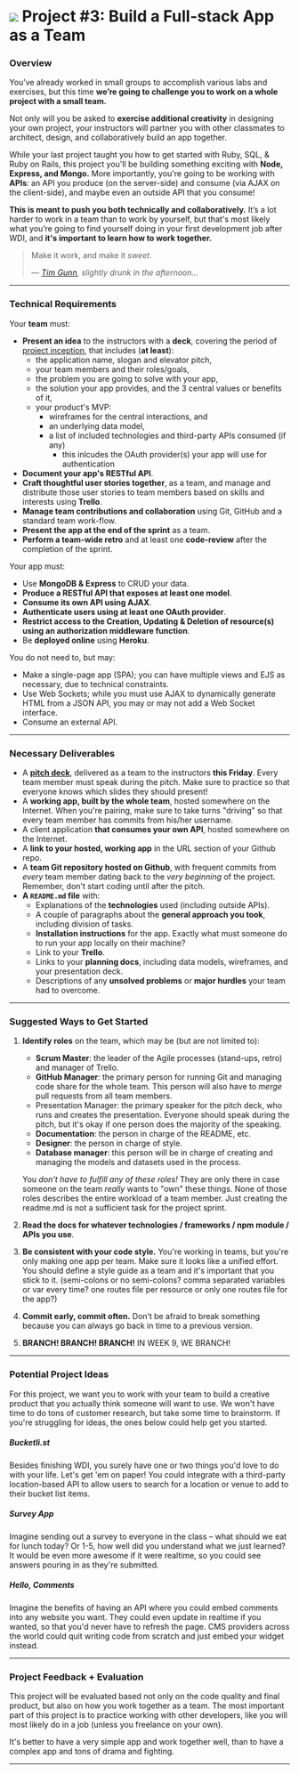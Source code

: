 # ![][ga-logo] Project #3: Build a Full-stack App as a Team

### Overview

You’ve already worked in small groups to accomplish various labs and exercises, but this time **we’re going to challenge you to work on a whole project with a small team.**

Not only will you be asked to **exercise additional creativity** in designing your own project, your instructors will partner you with other classmates to architect, design, and collaboratively build an app together.

While your last project taught you how to get started with Ruby, SQL, & Ruby on Rails, this project you'll be building something exciting with **Node, Express, and Mongo.** More importantly, you're going to be working with **APIs**: an API you produce (on the server-side) and consume (via AJAX on the client-side), and maybe even an outside API that you consume!

**This is meant to push you both technically and collaboratively.** It’s a lot harder to work in a team than to work by yourself, but that's most likely what you’re going to find yourself doing in your first development job after WDI, and **it's important to learn how to work together.**

> Make it work, and make it *sweet*.
> 
> — *[Tim Gunn][tg], slightly drunk in the afternoon…*

---

### Technical Requirements

Your **team** must:

- **Present an idea** to the instructors with a **deck**, covering the period of [project inception][inception], that includes (**at least**):
  - the application name, slogan and elevator pitch,
  - your team members and their roles/goals,
  - the problem you are going to solve with your app,
  - the solution your app provides, and the 3 central values or benefits of it,
  - your product's MVP:
     - wireframes for the central interactions, and
     - an underlying data model,
     - a list of included technologies and third-party APIs consumed (if any)
         - this inlcudes the OAuth provider(s) your app will use for authentication
- **Document your app's RESTful API**.
- **Craft thoughtful user stories together**, as a team, and manage and distribute those user stories to team members based on skills and interests using **Trello**.
- **Manage team contributions and collaboration** using Git, GitHub and a standard team work-flow.
- **Present the app at the end of the sprint** as a team.
- **Perform a team-wide retro** and at least one **code-review** after the completion of the sprint.

Your app must:

- Use **MongoDB & Express** to CRUD your data.
- **Produce a RESTful API that exposes at least one model**.
- **Consume its own API using AJAX**.
- **Authenticate users using at least one OAuth provider**.
- **Restrict access to the Creation, Updating & Deletion of resource(s) using an authorization middleware function**.
- Be **deployed online** using **Heroku**.

You do not need to, but may:

- Make a single-page app (SPA); you can have multiple views and EJS as necessary, due to technical constraints.
- Use Web Sockets; while you must use AJAX to dynamically generate HTML from a JSON API, you may or may not add a Web Socket interface.
- Consume an external API.

---

### Necessary Deliverables

- A **[pitch deck][pitch-deck]**, delivered as a team to the
  instructors **this Friday**. Every team member must speak during the pitch. Make sure to practice so that everyone knows which slides they should present!
- A **working app, built by the whole team**, hosted somewhere on the Internet. When you're pairing, make sure to take turns "driving" so that every team member has commits from his/her username.
- A client application **that consumes your own API**, hosted somewhere on the Internet.
- A **link to your hosted, working app** in the URL section of your Github repo.
- A **team Git repository hosted on Github**, with frequent commits from *every* team member dating back to the *very beginning* of the project. Remember, don't start coding until after the pitch.
- **A `README.md` file** with:
    - Explanations of the **technologies** used (including outside APIs).
    - A couple of paragraphs about the **general approach you took**, including division of tasks.
    - **Installation instructions** for the app. Exactly what must someone do to run your app locally on their machine?
    - Link to your **Trello**.
    - Links to your **planning docs**, including data models, wireframes, and your presentation deck.
    - Descriptions of any **unsolved problems** or **major hurdles** your team had to overcome.

---

### Suggested Ways to Get Started

1.  **Identify roles** on the team, which may be (but are not limited to):
    
    - **Scrum Master**: the leader of the Agile processes (stand-ups, retro) and manager of Trello.
    - **GitHub Manager**: the primary person for running Git and managing code share for the whole team. This person will also have to *merge* pull requests from all team members.
    - Presentation Manager: the primary speaker for the pitch deck, who runs and creates the presentation. Everyone should speak during the pitch, but it's okay if one person does the majority of the speaking.
    - **Documentation**: the person in charge of the README, etc.
    - **Designer**: the person in charge of style.
    - **Database manager**: this person will be in charge of creating and managing the models and datasets used in the process.

    You *don't have to fulfill any of these roles!* They are only there in case someone on the team *really* wants to "own" these things. None of those roles describes the entire workload of a team member. Just creating the readme.md is not a sufficient task for the project sprint.
2.  **Read the docs for whatever technologies / frameworks / npm module / APIs you use**.
3.  **Be consistent with your code style.** You're working in teams, but you're only making one app per team. Make sure it looks like a unified effort. You should define a style guide as a team and it's important that you stick to it. (semi-colons or no semi-colons? comma separated variables or var every time? one routes file per resource or only one routes file for the app?)
4.  **Commit early, commit often.** Don’t be afraid to break something because you can always go back in time to a previous version.
5. **BRANCH! BRANCH! BRANCH!** IN WEEK 9, WE BRANCH!

---

### Potential Project Ideas

For this project, we want you to work with your team to build a creative product that you actually think someone will want to use. We won't have time to do tons of customer research, but take some time to brainstorm. If you're struggling for ideas, the ones below could help get you started.

##### Bucketli.st

Besides finishing WDI, you surely have one or two things you'd love to do with your life. Let's get 'em on paper! You could integrate with a third-party location-based API to allow users to search for a location or venue to add to their bucket list items.

##### Survey App

Imagine sending out a survey to everyone in the class – what should we eat for lunch today? Or 1-5, how well did you understand what we just learned? It would be even more awesome if it were realtime, so you could see answers pouring in as they're submitted.

##### Hello, Comments

Imagine the benefits of having an API where you could embed comments into any website you want. They could even update in realtime if you wanted, so that you'd never have to refresh the page. CMS providers across the world could quit writing code from scratch and just embed your widget instead.

---

### Project Feedback + Evaluation

This project will be evaluated based not only on the code quality and final product, but also on how you work together as a team. The most important part of this project is to practice working with other developers, like you will most likely do in a job (unless you freelance on your own).

It's better to have a very simple app and work together well, than to have a complex app and tons of drama and fighting.

---
<!-- LINKS -->

[ga-logo]:    https://ga-dash.s3.amazonaws.com/production/assets/logo-9f88ae6c9c3871690e33280fcf557f33.png
[tg]:         http://25.media.tumblr.com/tumblr_m8vi5ze9sa1ql5yr7o1_400.gif
[pitch-deck]: https://pitchdeck.improvepresentation.com/what-is-a-pitch-deck
[inception]:  https://blog.pivotal.io/labs/labs/agile-inception_knowing-what-to-build-and-where-to-start
